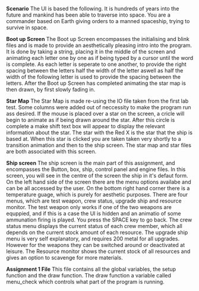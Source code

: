 
**Scenario**
The UI is based the following. It is hundreds of years into the future and mankind has been able to traverse 
into space. You are a commander based on Earth giving orders to a manned spaceship, trying to survive in 
space. 

**Boot up Screen**
The Boot up Screen encompasses the initialising and blink files and is made to provide an aesthetically 
pleasing intro into the program. It is done by taking a string, placing it in the middle of the screen
and animating each letter one by one as if being typed by a cursor until the word is complete. As each 
letter is seperate to one another, to provide the right spacing between the letters half the width of
the letter aswell as half the width of the following letter is used to provide the spacing between
the letters. After the Boot up Screen has completed animating the star map is then drawn, by first slowly
fading in.

**Star  Map**
The Star Map is made re-using the IO file taken from the first lab test. Some columns were added out of 
neccessity to make the program run ass desired. If the mouse is placed over a star on the screen, a cricle
will begin to animate as if being drawn around the star. After this circle is complete a make shift text box
will appear to display the relevant information about the star. The star with the Red X is the star that 
the ship is based at. When this star is clicked you are taken taken very shortly to a transition animation 
and then to the ship screen. The star map and star files are both associated with this screen.

**Ship screen**
The ship screen is the main part of this assignment, and encompasses the Button, box, ship, control panel 
and engine files. In this screen, you will see in the centre of the screen the ship in it's defaut form. 
On the left hand side of the screen there are the menu options availabe and can be all accessed by the 
user. On the bottom right hand corner there is a temperature guage, which is purely for aesthetic purposes.
There are four menus, which are test weapon, crew status, upgrade ship and resource monitor. 
The test weapon only works if one of the two weapons are equppied, and if this is a case the UI is hidden 
and an animatio of some ammunation firing is played. You press the SPACE key to go back. The crew status 
menu displays the current status of each crew member, which all depends on the current stock amount of 
each resource. The upgrade ship menu is very self explanatory, and requires 200 metal for all upgrades.
However for the weapons they can be switched around or deactivated at leisure. The Resource monitor shows
the current stock of all resources and gives an option to scavenge for more materials.

**Assignment 1 File**
This file contains all the global variables, the setup function and the draw function. The draw function
a variable called menu_check which controls what part of the program is running. 

